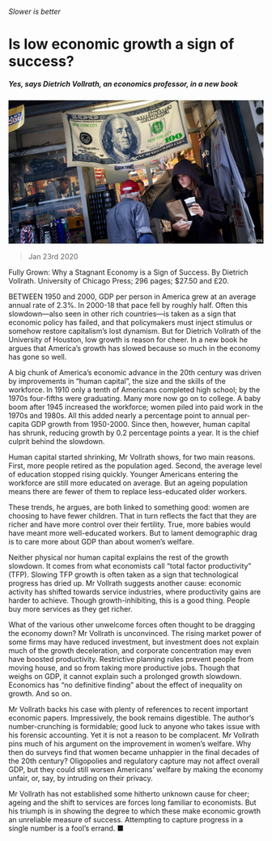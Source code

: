 ###### Slower is better

# Is low economic growth a sign of success? 

##### Yes, says Dietrich Vollrath, an economics professor, in a new book 

![image](images/20200125_FNP503.jpg) 

> Jan 23rd 2020 

Fully Grown: Why a Stagnant Economy is a Sign of Success. By Dietrich Vollrath. University of Chicago Press; 296 pages; $27.50 and £20.

BETWEEN 1950 and 2000, GDP per person in America grew at an average annual rate of 2.3%. In 2000-18 that pace fell by roughly half. Often this slowdown—also seen in other rich countries—is taken as a sign that economic policy has failed, and that policymakers must inject stimulus or somehow restore capitalism’s lost dynamism. But for Dietrich Vollrath of the University of Houston, low growth is reason for cheer. In a new book he argues that America’s growth has slowed because so much in the economy has gone so well.


A big chunk of America’s economic advance in the 20th century was driven by improvements in “human capital”, the size and the skills of the workforce. In 1910 only a tenth of Americans completed high school; by the 1970s four-fifths were graduating. Many more now go on to college. A baby boom after 1945 increased the workforce; women piled into paid work in the 1970s and 1980s. All this added nearly a percentage point to annual per-capita GDP growth from 1950-2000. Since then, however, human capital has shrunk, reducing growth by 0.2 percentage points a year. It is the chief culprit behind the slowdown.

Human capital started shrinking, Mr Vollrath shows, for two main reasons. First, more people retired as the population aged. Second, the average level of education stopped rising quickly. Younger Americans entering the workforce are still more educated on average. But an ageing population means there are fewer of them to replace less-educated older workers.

These trends, he argues, are both linked to something good: women are choosing to have fewer children. That in turn reflects the fact that they are richer and have more control over their fertility. True, more babies would have meant more well-educated workers. But to lament demographic drag is to care more about GDP than about women’s welfare.

Neither physical nor human capital explains the rest of the growth slowdown. It comes from what economists call “total factor productivity” (TFP). Slowing TFP growth is often taken as a sign that technological progress has dried up. Mr Vollrath suggests another cause: economic activity has shifted towards service industries, where productivity gains are harder to achieve. Though growth-inhibiting, this is a good thing. People buy more services as they get richer.

What of the various other unwelcome forces often thought to be dragging the economy down? Mr Vollrath is unconvinced. The rising market power of some firms may have reduced investment, but investment does not explain much of the growth deceleration, and corporate concentration may even have boosted productivity. Restrictive planning rules prevent people from moving house, and so from taking more productive jobs. Though that weighs on GDP, it cannot explain such a prolonged growth slowdown. Economics has “no definitive finding” about the effect of inequality on growth. And so on.

Mr Vollrath backs his case with plenty of references to recent important economic papers. Impressively, the book remains digestible. The author’s number-crunching is formidable; good luck to anyone who takes issue with his forensic accounting. Yet it is not a reason to be complacent. Mr Vollrath pins much of his argument on the improvement in women’s welfare. Why then do surveys find that women became unhappier in the final decades of the 20th century? Oligopolies and regulatory capture may not affect overall GDP, but they could still worsen Americans’ welfare by making the economy unfair, or, say, by intruding on their privacy.

Mr Vollrath has not established some hitherto unknown cause for cheer; ageing and the shift to services are forces long familiar to economists. But his triumph is in showing the degree to which these make economic growth an unreliable measure of success. Attempting to capture progress in a single number is a fool’s errand. ■

